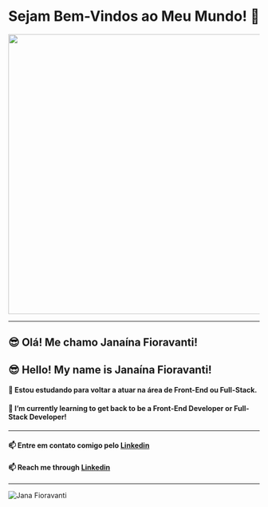 # Sejam Bem-Vindos ao Meu Mundo! 👋

<img width="560" src="https://cdnb.artstation.com/p/assets/images/images/018/523/687/large/joao-pedro-calheiros-miranda-dos-santos-goku-ssgss-final-fixed.jpg?1559694020">

-----
## :sunglasses: Olá! Me chamo Janaína Fioravanti!
## :sunglasses: Hello! My name is Janaína Fioravanti!<br>
#### :speech_balloon: Estou estudando para voltar a atuar na área de Front-End ou Full-Stack.<br>
#### :speech_balloon: I’m currently learning to get back to be a Front-End Developer or Full-Stack Developer! 
-----
#### :mailbox: Entre em contato comigo pelo [Linkedin](https://www.linkedin.com/in/jana-fioravanti/)<br>
#### :mailbox: Reach me through [Linkedin](https://www.linkedin.com/in/jana-fioravanti/)
-----
![Jana Fioravanti](https://github-readme-stats.vercel.app/api?username=anuraghazra&theme=prussian_icons=true)
<!--
**JanaFioravanti/JanaFioravanti** is a ✨ _special_ ✨ repository because its `README.md` (this file) appears on your GitHub profile.

Here are some ideas to get you started:

- 🔭 I’m currently working on ...
- 🌱 I’m currently learning ...
- 👯 I’m looking to collaborate on ...
- 🤔 I’m looking for help with ...
- 💬 Ask me about ...
- 📫 How to reach me: ...
- 😄 Pronouns: ...
- ⚡ Fun fact: ...
-->
